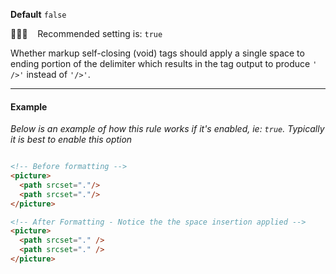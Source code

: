 **Default** `false`

💁🏽‍♀️ &nbsp;&nbsp; Recommended setting is: `true`

Whether markup self-closing (void) tags should apply a single space to ending portion of the delimiter which  results in the tag output to produce `' />'` instead of `'/>'`.

---

#### Example

_Below is an example of how this rule works if it's enabled, ie: `true`. Typically it is best to enable this option_

```html

<!-- Before formatting -->
<picture>
  <path srcset="."/>
  <path srcset="."/>
</picture>

<!-- After Formatting - Notice the the space insertion applied -->
<picture>
  <path srcset="." />
  <path srcset="." />
</picture>

```
